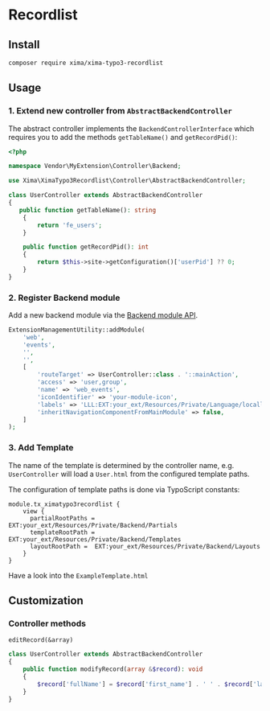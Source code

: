 # Recordlist

## Install

```bash
composer require xima/xima-typo3-recordlist
```

## Usage

### 1. Extend new controller from `AbstractBackendController`

The abstract controller implements the `BackendControllerInterface` which requires you to add the
methods `getTableName()` and `getRecordPid()`:

```php
<?php

namespace Vendor\MyExtension\Controller\Backend;

use Xima\XimaTypo3Recordlist\Controller\AbstractBackendController;

class UserController extends AbstractBackendController
{
   public function getTableName(): string
    {
        return 'fe_users';
    }

    public function getRecordPid(): int
    {
        return $this->site->getConfiguration()['userPid'] ?? 0;
    }
}
```

### 2. Register Backend module

Add a new backend module via
the [Backend module API](https://docs.typo3.org/m/typo3/reference-coreapi/11.5/en-us/ExtensionArchitecture/HowTo/BackendModule/BackendModulesWithoutExtbase/BackendModuleApiWithoutExtbase.html).

```php
ExtensionManagementUtility::addModule(
    'web',
    'events',
    '',
    '',
    [
        'routeTarget' => UserController::class . '::mainAction',
        'access' => 'user,group',
        'name' => 'web_events',
        'iconIdentifier' => 'your-module-icon',
        'labels' => 'LLL:EXT:your_ext/Resources/Private/Language/locallang_mod.xlf',
        'inheritNavigationComponentFromMainModule' => false,
    ]
);
```

### 3. Add Template

The name of the template is determined by the controller name, e.g. `UserController` will load a `User.html` from the configured template paths.

The configuration of template paths is done via TypoScript constants:

```typo3_typoscript
module.tx_ximatypo3recordlist {
    view {
      partialRootPaths =  EXT:your_ext/Resources/Private/Backend/Partials
      templateRootPath =  EXT:your_ext/Resources/Private/Backend/Templates
      layoutRootPath =  EXT:your_ext/Resources/Private/Backend/Layouts
    }
}
```

Have a look into the `ExampleTemplate.html`

## Customization

### Controller methods

```editRecord(&array)```

```php
class UserController extends AbstractBackendController
{
    public function modifyRecord(array &$record): void
    {
        $record['fullName'] = $record['first_name'] . ' ' . $record['last_name'];
    }
}
```
